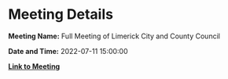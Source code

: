 # Meeting Details

**Meeting Name:** Full Meeting of Limerick City and County Council

**Date and Time:** 2022-07-11 15:00:00

**[Link to Meeting](https://www.limerick.ie/council/whats-on/full-meeting-limerick-city-and-county-council-50)**
